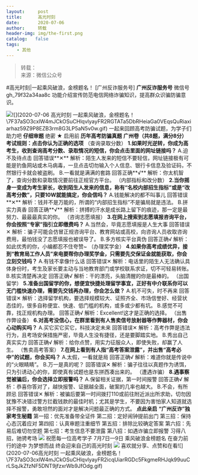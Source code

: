 ```yaml
---
layout:     post
title:      高光时刻
date:       2020-07-06
author:     转载
header-img: img/the-first.png
catalog:   false
tags:
    - 其他
---
```


<blockquote><p>转载：<br>
来源：微信公众号</p></blockquote>

#高光时刻|一起乘风破浪，金榜题名！
[广州反诈服务号]
**广州反诈服务号**
微信号gh_79f32a34aa8c
功能介绍宣传防范电信网络诈骗知识，提高群众识骗防骗意识。

![]({{site.baseurl}}/postimg/7F37aSO3cxlo4bG04fRFaHj3AW3d1QzwqzppNhebULWtnyNt5luXC7puxjvBTSC8VJNw66MRtk6Fnp6dt8Pfng.gif)![](2020-07-06
高光时刻
一起乘风破浪，金榜题名！\\7F37aSO3cxlW4mJCkOSuCHlqvlyayFR2RGTATa5DbRHeiaGa0VEqsQuRiaxiarhaz59Z9P8EZB3rm8G3LP5aN5v0w.gif)
一起来回顾高考防骗试题，为学子们助力吧
**仔细审题**
绝密
★
启用前
**历年高考防骗真题**
**广州卷（共8题，满分8分）**
**考试规则：点击你认为正确的选项**
（查询录取分数）
**1.如果时光逆转，你成为高考生，收到查询高考分数、录取情况的短信，你会点击里面的网址链接吗？**
A.迫不及待点击
回答错误**✕**
解析：陌生人发来的短信不要轻信，网址链接极有可能是钓鱼网站或木马病毒，一旦点击切勿输入个人信息、银行卡信息及验证码，不然银行卡就会被盗刷。
B.一看就是满满的套路
回答正确**√**
解析：你太机智了，查询分数和录取情况要前往正规官方平台。
（内部指标和改分数）
**2.当你摇身一变成为考生家长，收到陌生人发来的信息，称有“名校内部招生指标”或是“改高考分数”，只要10W就能搞定，你会信吗？**
A.钱能解决的都不叫事儿
回答错误**✕**
解析：钱并不是万能的，所谓的“内部招生指标”不是骗局就是违法。
B.拼实力真香
回答正确**√**
解析：拼搏的汗水是成长路上留下的痕迹，那一定是最努力、最最最真实的你。
（咨询志愿填报）
**3.在网上搜索到志愿填报咨询平台，你会按照“专家”指引立即缴费吗？**
A.当然会，毕竟志愿填报是人生大事
回答错误✕
解析：骗子可能会仿冒正规咨询平台、教育网站或高校，向咨询人员收取咨询费用，最怕钱没了志愿填报也被误导了。
B.多方核实平台真伪
回答正确√
解析：如此优秀的你，小编都忍不住夸赞~
（办理奖学金）
**4.如果你高考成绩优异，接到“教育局工作人员”来电要帮你办理奖学金，只需要先交保证金就能获取，你会立刻交钱吗？**
A.有钱不拿像什么话
回答错误✕
解析：电话里的陌生人无法确认具体身份时，考生及家长要主动与当地教育部门或学校联系求证，切不可轻易转账。
B.核实清楚再决定
回答正确√
解析：干的漂亮，头脑清醒的你是最棒的。
（出国留学）
**5.准备出国留学的你，想便宜快捷处理留学事宜，正好有中介联系你可以无门槛快速办理，需要先交钱再办理，你会怎么做？**
A.机不可失，时不再来
回答错误✕
解析：选择留学机构，要选择规模较大、证照齐全、市场信誉好、经营状态佳的，很多自称便宜、快速、低门槛的机构，或多或少都有坑。
B.感觉不可靠，找正规机构办理。
回答正确√
解析：Excellent!这才是正确的选择。
（出售作弊设备）
**6.对高考没信心，在群里看到有人售卖信号放射器等作弊器材，你会心动购买吗？**
A.买它买它买它，科技决定未来
回答错误✕
解析：高考作弊是违法行为，且考场安保措施严密，毕竟人生没有捷径，还是要脚踏实地。
B.秀出自己真实实力
回答正确√
解析：给你点赞，用实力征服众人，即使失败，却赢了人生。
（售卖高考答案）
**7.在网上看到有人指“高考答案泄露”，并出售“高考必中”的试题，你会买吗？**
A.太假，一看就是局
回答正确√
解析：难道你就是传说中的“火眼睛睛”。
B.万一是真的呢？
回答错误✕
解析：骗子往往以真题作为诱饵，只为引诱动心的你，即使真有试题也是东拼西凑出来的。
（遭遇诈骗）
**8.遇事察觉被骗后，你会选择立即报警吗？**
A.保留相关证据，第一时间报警
回答正确√
解析：恭喜你答对了，越快报警、证据越全面，破案的几率也越大。
B.不会，有所顾忌
回答错误✕
解析：被骗后要第一时间拨打110或前往附近派出所求助，切勿因犹豫不决错过警方拦截钱款的最佳时机；尤其是学生，不要因为害怕家人知道就选择不报警，勇敢坦然的面对才是解决问题最正确的方式。
**点此亲启**
**“广州反诈”独家考生秘籍**
第一招：优先准备带全证件
第二招：定好闹钟提前出门
第三招：保持心态沉着应对
第四招：认真审题注重细节
第五招：排除比较确定答案
第六招：先易后难切勿空题
第七招：考生信息不要泄露
第八招：如遇诈骗立即报警
习得八招，驰骋考场
![]({{site.baseurl}}/postimg/JCrjicctRModIyPtHhg4BHrVhtjrqKicInrXO7rFicGpHYZLvVtq26hRIJRcFFaYKzWW6vaOSo2DV512eBkwXCgm3QMKuLicfe8J.svg)
祝愿每一位高考学子
7月7日—9日
乘风破浪金榜题名
在奋力前行的途中
为梦想而战
终会迎来自己的高光时刻
![]({{site.baseurl}}/postimg/7F37aSO3cxlW4mJCkOSuCHlqvlyayFR2RDTeN7FUmlAOrMW3wy5QXEsDZiazpbv2AM8QWjiaMwRnD2WHicaWxfZNg.jpeg)
喜欢就分享、点赞和在看![](2020-07-06高光时刻
一起乘风破浪，金榜题名！\\7F37aSO3cxlW4mJCkOSuCHlqvlyayFR2icqUiarRGDc5FkgmeRHJqk99uuCrLSqJkZfzNF5DNT9jfzxrWb9JfOdg.gif)
